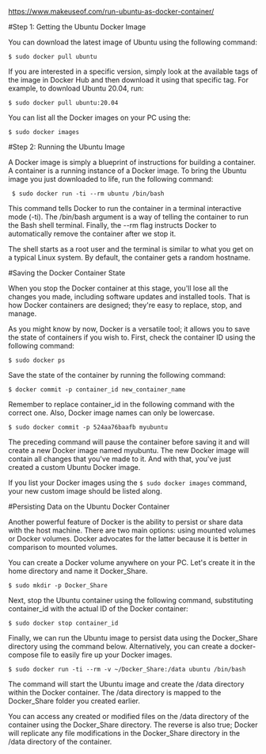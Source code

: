 <https://www.makeuseof.com/run-ubuntu-as-docker-container/>


#Step 1: Getting the Ubuntu Docker Image


You can download the latest image of Ubuntu using the following command:
```
$ sudo docker pull ubuntu
```

If you are interested in a specific version, simply look at the available tags of the 
image in 
Docker Hub and then download it using that specific tag. For example, to download 
Ubuntu 20.04, run:
```
$ sudo docker pull ubuntu:20.04
```


You can list all the Docker images on your PC using the:
```
$ sudo docker images
```

#Step 2: Running the Ubuntu Image


A Docker image is simply a blueprint of instructions for building a container. A 
container is a running instance of a Docker image. 
To bring the Ubuntu image you just downloaded to life, run the following command:
```
 $ sudo docker run -ti --rm ubuntu /bin/bash
```
This command tells Docker to run the container in a terminal interactive mode (-ti). 
The /bin/bash argument is a way of telling the container to run the Bash shell terminal. 
Finally, the --rm flag instructs Docker to automatically remove the container after we 
stop it.

The shell starts as a root user and the terminal is similar to what you get on a typical 
Linux system. 
By default, the container gets a random hostname.


#Saving the Docker Container State

When you stop the Docker container at this stage, you'll lose all the changes you made, 
including software updates and installed tools. 
That is how Docker containers are designed; they're easy to replace, stop, and manage.

As you might know by now, Docker is a versatile tool; it allows you to save the state of 
containers if you wish to. First, check the container ID using the following command:
```
$ sudo docker ps
```

Save the state of the container by running the following command:
``` 
$ docker commit -p container_id new_container_name
```

Remember to replace container_id in the following command with the correct one. Also, 
Docker image names can only be lowercase.
``` 
$ sudo docker commit -p 524aa76baafb myubuntu
``` 

The preceding command will pause the container before saving it and will create a new 
Docker image named myubuntu. 
The new Docker image will contain all changes that you've made to it. And with that, 
you've just created a custom Ubuntu Docker image.


If you list your Docker images using the `$ sudo docker images` command, your new custom 
image should be listed along.


#Persisting Data on the Ubuntu Docker Container

Another powerful feature of Docker is the ability to persist or share data with the host 
machine. 
There are two main options: using mounted volumes or Docker volumes. Docker advocates 
for the latter because it is better in comparison to mounted volumes.

You can create a Docker volume anywhere on your PC. Let's create it in the home 
directory and name it Docker_Share.
``` 
$ sudo mkdir -p Docker_Share
```

Next, stop the Ubuntu container using the following command, substituting container_id 
with the actual ID of the Docker container:
``` 
$ sudo docker stop container_id
``` 

Finally, we can run the Ubuntu image to persist data using the Docker_Share directory 
using the command below. Alternatively, you can create a docker-compose file to easily 
fire up your Docker images.
``` 
$ sudo docker run -ti --rm -v ~/Docker_Share:/data ubuntu /bin/bash
``` 

The command will start the Ubuntu image and create the /data directory within the Docker 
container. The /data directory is mapped to the Docker_Share folder you created earlier.

You can access any created or modified files on the /data directory of the container 
using the Docker_Share directory. The reverse is also true; 
Docker will replicate any file modifications in the Docker_Share directory in the /data 
directory of the container.
